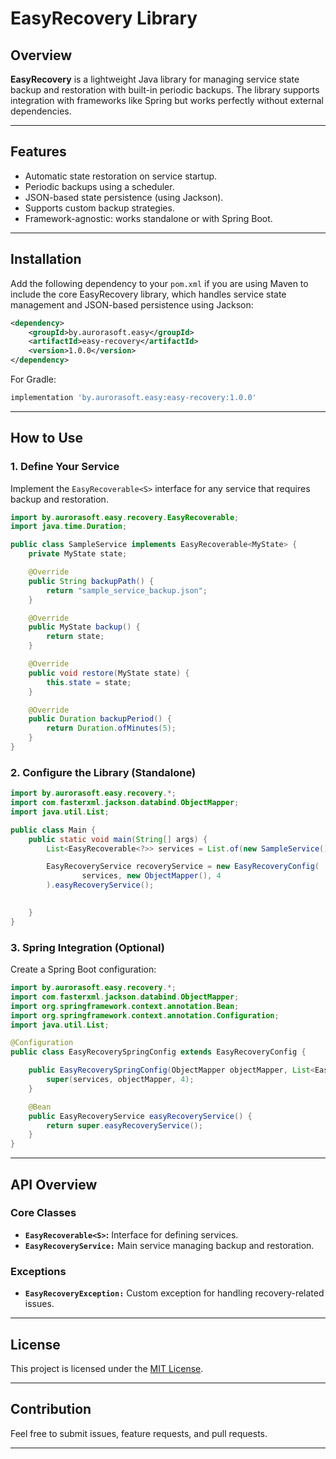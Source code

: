 # EasyRecovery Library

## Overview
**EasyRecovery** is a lightweight Java library for managing service state backup and restoration with built-in periodic backups. The library supports integration with frameworks like Spring but works perfectly without external dependencies.

---

## Features
- Automatic state restoration on service startup.
- Periodic backups using a scheduler.
- JSON-based state persistence (using Jackson).
- Supports custom backup strategies.
- Framework-agnostic: works standalone or with Spring Boot.

---

## Installation
Add the following dependency to your `pom.xml` if you are using Maven to include the core EasyRecovery library, which handles service state management and JSON-based persistence using Jackson:

```xml
<dependency>
    <groupId>by.aurorasoft.easy</groupId>
    <artifactId>easy-recovery</artifactId>
    <version>1.0.0</version>
</dependency>
```

For Gradle:

```groovy
implementation 'by.aurorasoft.easy:easy-recovery:1.0.0'
```

---

## How to Use

### 1. Define Your Service
Implement the `EasyRecoverable<S>` interface for any service that requires backup and restoration.

```java
import by.aurorasoft.easy.recovery.EasyRecoverable;
import java.time.Duration;

public class SampleService implements EasyRecoverable<MyState> {
    private MyState state;

    @Override
    public String backupPath() {
        return "sample_service_backup.json";
    }

    @Override
    public MyState backup() {
        return state;
    }

    @Override
    public void restore(MyState state) {
        this.state = state;
    }

    @Override
    public Duration backupPeriod() {
        return Duration.ofMinutes(5);
    }
}
```

### 2. Configure the Library (Standalone)

```java
import by.aurorasoft.easy.recovery.*;
import com.fasterxml.jackson.databind.ObjectMapper;
import java.util.List;

public class Main {
    public static void main(String[] args) {
        List<EasyRecoverable<?>> services = List.of(new SampleService());

        EasyRecoveryService recoveryService = new EasyRecoveryConfig(
                services, new ObjectMapper(), 4
        ).easyRecoveryService();

        
    }
}
```

### 3. Spring Integration (Optional)
Create a Spring Boot configuration:

```java
import by.aurorasoft.easy.recovery.*;
import com.fasterxml.jackson.databind.ObjectMapper;
import org.springframework.context.annotation.Bean;
import org.springframework.context.annotation.Configuration;
import java.util.List;

@Configuration
public class EasyRecoverySpringConfig extends EasyRecoveryConfig {

    public EasyRecoverySpringConfig(ObjectMapper objectMapper, List<EasyRecoverable<?>> services) {
        super(services, objectMapper, 4);
    }

    @Bean
    public EasyRecoveryService easyRecoveryService() {
        return super.easyRecoveryService();
    }
}
```

---

## API Overview

### Core Classes
- **`EasyRecoverable<S>`:** Interface for defining services.
- **`EasyRecoveryService:`** Main service managing backup and restoration.

### Exceptions
- **`EasyRecoveryException:`** Custom exception for handling recovery-related issues.

---

## License
This project is licensed under the [MIT License](LICENSE).

---

## Contribution
Feel free to submit issues, feature requests, and pull requests.

---

